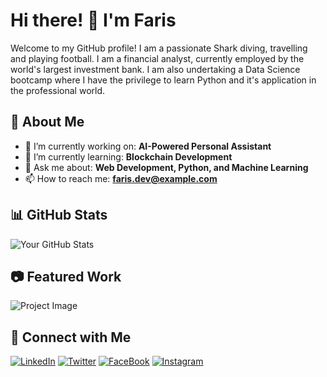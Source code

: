 # Hi there! 👋 I'm Faris 

Welcome to my GitHub profile! I am a passionate Shark diving, travelling and playing football. I am a financial analyst, currently employed by the world's largest investment bank. I am also undertaking a Data Science bootcamp where I have the privilege to learn Python and it's application in the professional world.

## 🚀 About Me
- 🔭 I’m currently working on: **AI-Powered Personal Assistant**
- 🌱 I’m currently learning: **Blockchain Development**
- 💬 Ask me about: **Web Development, Python, and Machine Learning**
- 📫 How to reach me: **faris.dev@example.com**

## 📊 GitHub Stats
![Your GitHub Stats](https://github-readme-stats.vercel.app/api?username=YourGitHubUsername&show_icons=true&theme=tokyonight)

## 📷 Featured Work
![Project Image](https://yourimageurl.com)

## 🔗 Connect with Me
[![LinkedIn](https://img.shields.io/badge/-LinkedIn-blue?style=flat&logo=linkedin)](https://www.linkedin.com/in/yourprofile)
[![Twitter](https://img.shields.io/badge/-Twitter-blue?style=flat&logo=twitter)](https://twitter.com/yourhandle)
[![FaceBook](https://img.shields.io/badge/-LinkedIn-blue?style=flat&logo=linkedin)](https://www.linkedin.com/in/yourprofile)
[![Instagram](https://img.shields.io/badge/-LinkedIn-blue?style=flat&logo=linkedin)](https://www.linkedin.com/in/yourprofile)
